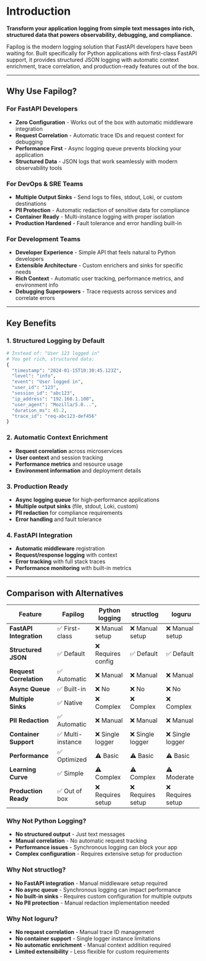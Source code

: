 # Introduction

**Transform your application logging from simple text messages into rich, structured data that powers observability, debugging, and compliance.**

Fapilog is the modern logging solution that FastAPI developers have been waiting for. Built specifically for Python applications with first-class FastAPI support, it provides structured JSON logging with automatic context enrichment, trace correlation, and production-ready features out of the box.

---

## Why Use Fapilog?

### **For FastAPI Developers**

- **Zero Configuration** - Works out of the box with automatic middleware integration
- **Request Correlation** - Automatic trace IDs and request context for debugging
- **Performance First** - Async logging queue prevents blocking your application
- **Structured Data** - JSON logs that work seamlessly with modern observability tools

### **For DevOps & SRE Teams**

- **Multiple Output Sinks** - Send logs to files, stdout, Loki, or custom destinations
- **PII Protection** - Automatic redaction of sensitive data for compliance
- **Container Ready** - Multi-instance logging with proper isolation
- **Production Hardened** - Fault tolerance and error handling built-in

### **For Development Teams**

- **Developer Experience** - Simple API that feels natural to Python developers
- **Extensible Architecture** - Custom enrichers and sinks for specific needs
- **Rich Context** - Automatic user tracking, performance metrics, and environment info
- **Debugging Superpowers** - Trace requests across services and correlate errors

---

## Key Benefits

### **1. Structured Logging by Default**

```python
# Instead of: "User 123 logged in"
# You get rich, structured data:
{
  "timestamp": "2024-01-15T10:30:45.123Z",
  "level": "info",
  "event": "User logged in",
  "user_id": "123",
  "session_id": "abc123",
  "ip_address": "192.168.1.100",
  "user_agent": "Mozilla/5.0...",
  "duration_ms": 45.2,
  "trace_id": "req-abc123-def456"
}
```

### **2. Automatic Context Enrichment**

- **Request correlation** across microservices
- **User context** and session tracking
- **Performance metrics** and resource usage
- **Environment information** and deployment details

### **3. Production Ready**

- **Async logging queue** for high-performance applications
- **Multiple output sinks** (file, stdout, Loki, custom)
- **PII redaction** for compliance requirements
- **Error handling** and fault tolerance

### **4. FastAPI Integration**

- **Automatic middleware** registration
- **Request/response logging** with context
- **Error tracking** with full stack traces
- **Performance monitoring** with built-in metrics

---

## Comparison with Alternatives

| Feature                 | Fapilog           | Python logging     | structlog         | loguru            |
| ----------------------- | ----------------- | ------------------ | ----------------- | ----------------- |
| **FastAPI Integration** | ✅ First-class    | ❌ Manual setup    | ❌ Manual setup   | ❌ Manual setup   |
| **Structured JSON**     | ✅ Default        | ❌ Requires config | ✅ Default        | ✅ Default        |
| **Request Correlation** | ✅ Automatic      | ❌ Manual          | ❌ Manual         | ❌ Manual         |
| **Async Queue**         | ✅ Built-in       | ❌ No              | ❌ No             | ❌ No             |
| **Multiple Sinks**      | ✅ Native         | ❌ Complex         | ❌ Complex        | ❌ Complex        |
| **PII Redaction**       | ✅ Automatic      | ❌ Manual          | ❌ Manual         | ❌ Manual         |
| **Container Support**   | ✅ Multi-instance | ❌ Single logger   | ❌ Single logger  | ❌ Single logger  |
| **Performance**         | ✅ Optimized      | ⚠️ Basic           | ⚠️ Basic          | ⚠️ Basic          |
| **Learning Curve**      | ✅ Simple         | ⚠️ Complex         | ⚠️ Complex        | ⚠️ Moderate       |
| **Production Ready**    | ✅ Out of box     | ❌ Requires setup  | ❌ Requires setup | ❌ Requires setup |

### **Why Not Python Logging?**

- **No structured output** - Just text messages
- **Manual correlation** - No automatic request tracking
- **Performance issues** - Synchronous logging can block your app
- **Complex configuration** - Requires extensive setup for production

### **Why Not structlog?**

- **No FastAPI integration** - Manual middleware setup required
- **No async queue** - Synchronous logging can impact performance
- **No built-in sinks** - Requires custom configuration for multiple outputs
- **No PII protection** - Manual redaction implementation needed

### **Why Not loguru?**

- **No request correlation** - Manual trace ID management
- **No container support** - Single logger instance limitations
- **No automatic enrichment** - Manual context addition required
- **Limited extensibility** - Less flexible for custom requirements
